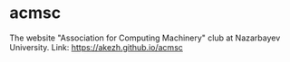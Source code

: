 # acmsc
The website "Association for Computing Machinery" club at Nazarbayev University.
Link: https://akezh.github.io/acmsc
